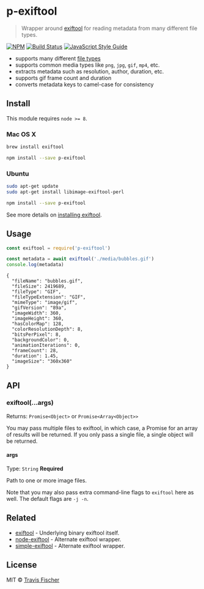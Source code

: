 # p-exiftool

> Wrapper around [exiftool](https://www.sno.phy.queensu.ca/~phil/exiftool/) for reading metadata from many different file types.

[![NPM](https://img.shields.io/npm/v/p-exiftool.svg)](https://www.npmjs.com/package/p-exiftool) [![Build Status](https://travis-ci.org/transitive-bullshit/p-exiftool.svg?branch=master)](https://travis-ci.org/transitive-bullshit/p-exiftool) [![JavaScript Style Guide](https://img.shields.io/badge/code_style-standard-brightgreen.svg)](https://standardjs.com)

- supports many different [file types](https://sno.phy.queensu.ca/~phil/exiftool/#supported)
- supports common media types like `png`, `jpg`, `gif`, `mp4`, etc.
- extracts metadata such as resolution, author, duration, etc.
- supports gif frame count and duration
- converts metadata keys to camel-case for consistency


## Install

This module requires `node >= 8`.

### Mac OS X

```bash
brew install exiftool

npm install --save p-exiftool
```

### Ubuntu

```bash
sudo apt-get update
sudo apt-get install libimage-exiftool-perl

npm install --save p-exiftool
```

See more details on [installing exiftool](https://sno.phy.queensu.ca/~phil/exiftool/install.html).


## Usage

```js
const exiftool = require('p-exiftool')

const metadata = await exiftool('./media/bubbles.gif')
console.log(metadata)
```

```
{
  "fileName": "bubbles.gif",
  "fileSize": 2419689,
  "fileType": "GIF",
  "fileTypeExtension": "GIF",
  "mimeType": "image/gif",
  "gifVersion": "89a",
  "imageWidth": 360,
  "imageHeight": 360,
  "hasColorMap": 128,
  "colorResolutionDepth": 8,
  "bitsPerPixel": 8,
  "backgroundColor": 0,
  "animationIterations": 0,
  "frameCount": 28,
  "duration": 1.45,
  "imageSize": "360x360"
}
```


## API

### exiftool(...args)

Returns: `Promise<Object>` or `Promise<Array<Object>>`

You may pass multiple files to exiftool, in which case, a Promise for an array of results will be returned. If you only pass a single file, a single object will be returned.

#### args

Type: `String`
**Required**

Path to one or more image files.

Note that you may also pass extra command-line flags to `exiftool` here as well. The default flags are `-j -n`.


## Related

- [exiftool](https://www.sno.phy.queensu.ca/~phil/exiftool/) - Underlying binary exiftool itself.
- [node-exiftool](https://github.com/nathanpeck/exiftool) - Alternate exiftool wrapper.
- [simple-exiftool](https://github.com/ubaltaci/simple-exiftool) - Alternate exiftool wrapper.


## License

MIT © [Travis Fischer](https://github.com/transitive-bullshit)
